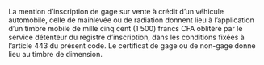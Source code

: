 La  mention  d’inscription  de  gage  sur  vente  à  crédit  d’un  véhicule automobile, celle de mainlevée ou de radiation donnent lieu à l’application d’un timbre mobile de mille cinq cent (1 500) francs CFA oblitéré par le service détenteur du registre d’inscription, dans les conditions fixées à l’article 443 du présent code.
Le certificat de gage ou de non-gage donne lieu au timbre de dimension.